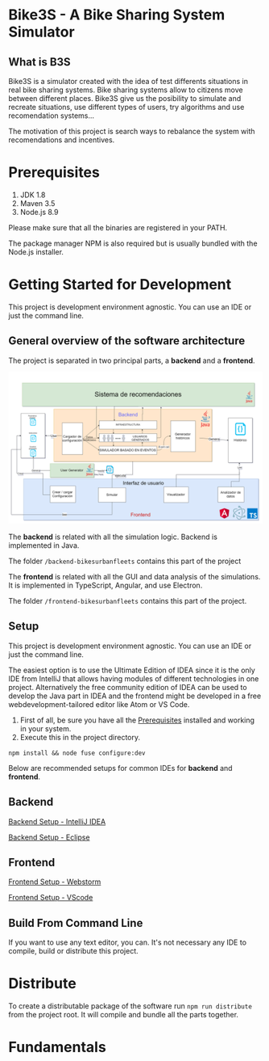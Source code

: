 # Bike3S - A Bike Sharing System Simulator

## What is B3S
Bike3S is a simulator created with the idea of test differents situations in real bike sharing systems. 
Bike sharing systems allow to citizens move between different places. Bike3S give us the posibility to
simulate and recreate situations, use different types of users, try algorithms and use recomendation
systems... 

The motivation of this project is search ways to rebalance the system with recomendations and incentives.

 
# Prerequisites
1. JDK 1.8
2. Maven 3.5
3. Node.js 8.9

Please make sure that all the binaries are registered in your PATH.

The package manager NPM is also required but is usually bundled with the Node.js installer.

# Getting Started for Development 
This project is development environment agnostic. You can use an IDE or just the command line.


## General overview of the software architecture
The project is separated in two principal parts, a **backend** and a **frontend**.

![It shows the architecture of the software. It shows two clear parts: backend and frontend](documentation/images/Arquitecture_6.png?raw=true "Software arquitecture")

The **backend** is related with all the simulation logic. Backend is implemented in Java.

The folder `/backend-bikesurbanfleets` contains this part of the project

The **frontend** is related with all the GUI and data analysis of the simulations. It is implemented in TypeScript,
Angular, and use Electron.

The folder `/frontend-bikesurbanfleets` contains this part of the project.

## Setup
This project is development environment agnostic. You can use an IDE or just the command line.

The easiest option is to use the Ultimate Edition of IDEA since it is the only IDE from IntelliJ that allows having
modules of different technologies in one project. Alternatively the free community edition of IDEA can be used to
develop the Java part in IDEA and the frontend might be developed in a free webdevelopment-tailored editor like Atom or
VS Code.

1. First of all, be sure you have all the [Prerequisites](#prerequisites) installed and working in your system.
2. Execute this in the project directory.
```
npm install && node fuse configure:dev
```

Below are recommended setups for common IDEs for **backend** and **frontend**.

## Backend
[Backend Setup - IntelliJ IDEA](documentation/backend_setup_intellij.md)

[Backend Setup - Eclipse](documentation/backend_setup_eclipse.md)

## Frontend
[Frontend Setup - Webstorm](documentation/frontend_setup_webstorm.md)

[Frontend Setup - VScode](documentation/frontend_setup_vscode.md)

## Build From Command Line
If you want to use any text editor, you can. It's not necessary any IDE to compile, build or distribute this project.

# Distribute
To create a distributable package of the software run `npm run distribute` from the project root. It will compile and
bundle all the parts together.

# Fundamentals
